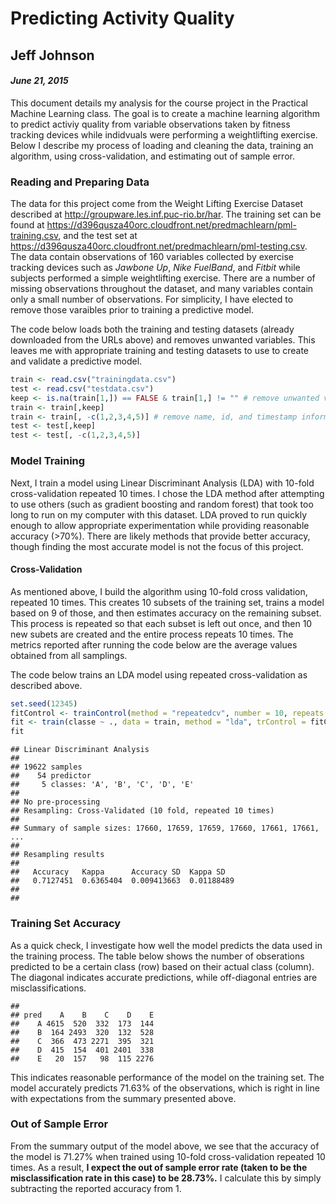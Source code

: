 Predicting Activity Quality
========================================================
## Jeff Johnson
#### *June 21, 2015*

This document details my analysis for the course project in the Practical Machine Learning class. The goal is to create a machine learning algorithm to predict activiy quality from variable observations taken by fitness tracking devices while indidvuals were performing a weightlifting exercise. Below I describe my process of loading and cleaning the data, training an algorithm, using cross-validation, and estimating out of sample error. 



### Reading and Preparing Data
The data for this project come from the Weight Lifting Exercise Dataset described at http://groupware.les.inf.puc-rio.br/har. The training set can be found at https://d396qusza40orc.cloudfront.net/predmachlearn/pml-training.csv, and the test set at https://d396qusza40orc.cloudfront.net/predmachlearn/pml-testing.csv. The data contain observations of 160 variables collected by exercise tracking devices such as *Jawbone Up*, *Nike FuelBand*, and *Fitbit* while subjects performed a simple weightlifting exercise. There are a number of missing observations throughout the dataset, and many variables contain only a small number of observations. For simplicity, I have elected to remove those varaibles prior to training a predictive model. 

The code below loads both the training and testing datasets (already downloaded from the URLs above) and removes unwanted variables. This leaves me with appropriate training and testing datasets to use to create and validate a predictive model.


```r
train <- read.csv("trainingdata.csv")
test <- read.csv("testdata.csv")
keep <- is.na(train[1,]) == FALSE & train[1,] != "" # remove unwanted variables (NAs and mostly empty variables)
train <- train[,keep]
train <- train[, -c(1,2,3,4,5)] # remove name, id, and timestamp information
test <- test[,keep]
test <- test[, -c(1,2,3,4,5)]
```

### Model Training
Next, I train a model using Linear Discriminant Analysis (LDA) with 10-fold cross-validation repeated 10 times. I chose the LDA method after attempting to use others (such as gradient boosting and random forest) that took too long to run on my computer with this dataset. LDA proved to run quickly enough to allow appropriate experimentation while providing reasonable accuracy (>70%). There are likely methods that provide better accuracy, though finding the most accurate model is not the focus of this project.

#### Cross-Validation
As mentioned above, I build the algorithm using 10-fold cross validation, repeated 10 times. This creates 10 subsets of the training set, trains a model based on 9 of those, and then estimates accuracy on the remaining subset. This process is repeated so that each subset is left out once, and then 10 new subets are created and the entire process repeats 10 times. The metrics reported after running the code below are the average values obtained from all samplings.

The code below trains an LDA model using repeated cross-validation as described above.


```r
set.seed(12345)
fitControl <- trainControl(method = "repeatedcv", number = 10, repeats = 10)
fit <- train(classe ~ ., data = train, method = "lda", trControl = fitControl)
fit
```

```
## Linear Discriminant Analysis 
## 
## 19622 samples
##    54 predictor
##     5 classes: 'A', 'B', 'C', 'D', 'E' 
## 
## No pre-processing
## Resampling: Cross-Validated (10 fold, repeated 10 times) 
## 
## Summary of sample sizes: 17660, 17659, 17659, 17660, 17661, 17661, ... 
## 
## Resampling results
## 
##   Accuracy   Kappa      Accuracy SD  Kappa SD  
##   0.7127451  0.6365404  0.009413663  0.01188489
## 
## 
```

### Training Set Accuracy
As a quick check, I investigate how well the model predicts the data used in the training process. The table below shows the number of obserations predicted to be a certain class (row) based on their actual class (column). The diagonal indicates accurate predictions, while off-diagonal entries are misclassifications.


```
##     
## pred    A    B    C    D    E
##    A 4615  520  332  173  144
##    B  164 2493  320  132  528
##    C  366  473 2271  395  321
##    D  415  154  401 2401  338
##    E   20  157   98  115 2276
```

This indicates reasonable performance of the model on the training set. The model accurately predicts 71.63% of the observations, which is right in line with expectations from the summary presented above. 

### Out of Sample Error
From the summary output of the model above, we see that the accuracy of the model is 71.27% when trained using 10-fold cross-validation repeated 10 times. As a result, **I expect the out of sample error rate (taken to be the misclassification rate in this case) to be 28.73%.** I calculate this by simply subtracting the reported accuracy from 1. 
